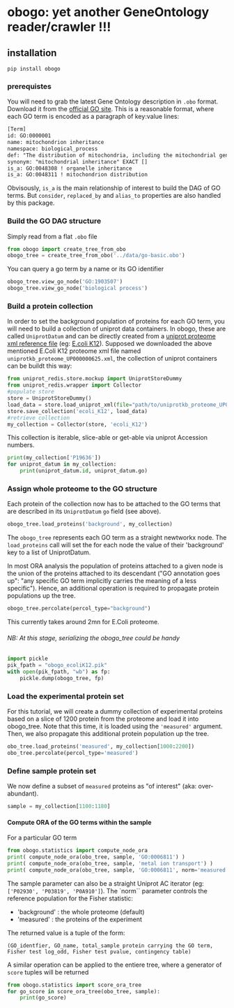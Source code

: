 # obogo: yet another GeneOntology reader/crawler !!!

## installation
`pip install obogo`
### prerequistes
You will need to grab the latest Gene Ontology description in `.obo` format. Download it from the [official GO site](https://geneontology.org/docs/download-ontology/).
 This is a reasonable format, where each GO term is encoded as a paragraph of key:value lines:
```txt
[Term]
id: GO:0000001
name: mitochondrion inheritance
namespace: biological_process
def: "The distribution of mitochondria, including the mitochondrial genome, into daughter cells after mitosis or meiosis, mediated by interactions between mitochondria and the cytoskeleton." [GOC:mcc, PMID:10873824, PMID:11389764]
synonym: "mitochondrial inheritance" EXACT []
is_a: GO:0048308 ! organelle inheritance
is_a: GO:0048311 ! mitochondrion distribution
```

Obvisously, `is_a` is the main relationship of interest to build the DAG of GO terms. But `consider`, `replaced_by` and `alias_to` properties are also handled by this package.

### Build the GO DAG structure
Simply read from a flat `.obo` file
```python
from obogo import create_tree_from_obo
obogo_tree = create_tree_from_obo('../data/go-basic.obo')
```

You can query a go term by a name or its GO identifier
```python
obogo_tree.view_go_node('GO:1903507')
obogo_tree.view_go_node('biological process')
```
### Build a protein collection
In order to set the background population of proteins for each GO term, you will need to build a collection of uniprot data containers. In obogo, these are called `UniprotDatum` and can be directly created from a [uniprot proteome xml reference file](https://www.uniprot.org/proteomes?query=*) (eg: [E.coli K12](https://www.uniprot.org/proteomes?facets=proteome_type:1&query=(organism_id:83333))).
Supposed we downloaded the above mentioned E.Coli K12 proteome xml file named `uniprotkb_proteome_UP000000625.xml`, the collection of uniprot containers can be buildt this way:

```python
from uniprot_redis.store.mockup import UniprotStoreDummy
from uniprot_redis.wrapper import Collector
#populate store
store = UniprotStoreDummy()
load_data = store.load_uniprot_xml(file="path/to/uniprotkb_proteome_UP000000625.xml")
store.save_collection('ecoli_K12', load_data)
#retrieve collection
my_collection = Collector(store, 'ecoli_K12')
```
This collection is iterable, slice-able or get-able via uniprot Accession numbers.
```python
print(my_collection['P19636'])
for uniprot_datum in my_collection:
    print(uniprot_datum.id, uniprot_datum.go)
```


### Assign whole proteome to the GO structure
Each protein of the collection now has to be attached to the GO terms that are described in its `UniprotDatum` `go` field (see above).
```python
obogo_tree.load_proteins('background', my_collection)
```
The `obogo_tree` represents each GO term as a straight newtworkx node. The `load_proteins` call will set the  for each node the value of their 'background' key to a list of UniprotDatum.

In most ORA analysis the population of proteins attached to a given node is the union of the proteins attached to its descendant ("GO annotation goes up": "any specific GO term implicitly carries the meaning of a less specific"). Hence, an additional operation is required to propagate protein populations up the tree.
```python
obogo_tree.percolate(percol_type="background")
```
This currently takes around 2mn for E.Coli proteome.

###### NB: At this stage, serializing the obogo_tree could be handy
```python
import pickle
pik_fpath = "obogo_ecoliK12.pik"
with open(pik_fpath, "wb") as fp:
    pickle.dump(obogo_tree, fp)
```
### Load the experimental protein set
For this tutorial, we will create a dummy collection of experimental proteins based on a slice of 1200 protein from the proteome and load it into obogo_tree. Note that this time, it is loaded using the `'measured'` argument. Then, we also propagate this additional protein population up the tree.
```python
obo_tree.load_proteins('measured', my_collection[1000:2200])
obo_tree.percolate(percol_type='measured')
```

### Define sample protein set
We now define a subset of `measured` proteins as "of interest" (aka: over-abundant).

```python
sample = my_collection[1100:1180]
```
#### Compute ORA of the GO terms within the sample
For a particular GO term
```python
from obogo.statistics import compute_node_ora
print( compute_node_ora(obo_tree, sample, 'GO:0006811') )
print( compute_node_ora(obo_tree, sample, 'metal ion transport') )
print( compute_node_ora(obo_tree, sample, 'GO:0006811', norm='measured') )
```
The sample parameter can also be a straight Uniprot AC iterator (eg: `['P02930', 'P03819', 'P0A910']`).
The `norm`` parameter controls the reference population for the Fisher statistic:
- 'background' : the whole proteome (default)
- 'measured'   : the proteins of the experiment

The returned value is a tuple of the form:

`(GO_identfier, GO_name, total_sample protein carrying the GO term, Fisher test log_odd, Fisher test pvalue, contingency table)`

A similar operation can be applied to the entiere tree, where a generator of `score` tuples will be returned
```python
from obogo.statistics import score_ora_tree
for go_score in score_ora_tree(obo_tree, sample):
    print(go_score)
```
